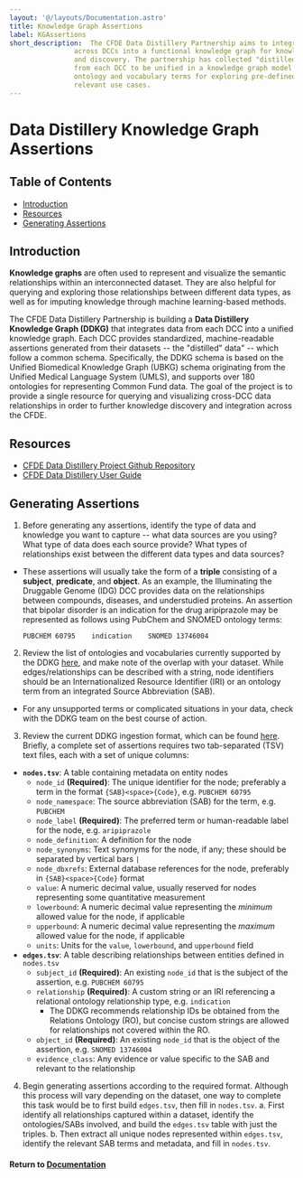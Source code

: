 ```yaml
---
layout: '@/layouts/Documentation.astro'
title: Knowledge Graph Assertions
label: KGAssertions
short_description:  The CFDE Data Distillery Partnership aims to integrate data assertions 
                across DCCs into a functional knowledge graph for knowledge query 
                and discovery. The partnership has collected "distilled" data relationships 
                from each DCC to be unified in a knowledge graph model with controlled
                ontology and vocabulary terms for exploring pre-defined, biologically 
                relevant use cases.
---
```

# Data Distillery Knowledge Graph Assertions

## Table of Contents
  - [Introduction](#introduction)
  - [Resources](#resources)
  - [Generating Assertions](#generating-assertions)

## Introduction

**Knowledge graphs** are often used to represent and visualize the semantic relationships within an interconnected dataset. They are also helpful for querying and exploring those relationships between different data types, as well as for imputing knowledge through machine learning-based methods. 

The CFDE Data Distillery Partnership is building a **Data Distillery Knowledge Graph (DDKG)** that integrates data from each DCC into a unified knowledge graph. Each DCC provides standardized, machine-readable assertions generated from their datasets -- the "distilled" data" -- which follow a common schema. Specifically, the DDKG schema is based on the Unified Biomedical Knowledge Graph (UBKG) schema originating from the Unified Medical Language System (UMLS), and supports over 180 ontologies for representing Common Fund data. The goal of the project is to provide a single resource for querying and visualizing cross-DCC data relationships in order to further knowledge discovery and integration across the CFDE. 

## Resources
- <a href="https://github.com/TaylorResearchLab/CFDE_DataDistillery" target="_blank">CFDE Data Distillery Project Github Repository</a>
- <a href="https://github.com/TaylorResearchLab/CFDE_DataDistillery/tree/main/user_guide" target="_blank">CFDE Data Distillery User Guide</a>

## Generating Assertions

1. Before generating any assertions, identify the type of data and knowledge you want to capture -- what data sources are you using? What type of data does each source provide? What types of relationships exist between the different data types and data sources? 
  - These assertions will usually take the form of a **triple** consisting of a **subject**, **predicate**, and **object**. As an example, the Illuminating the Druggable Genome (IDG) DCC provides data on the relationships between compounds, diseases, and understudied proteins. An assertion that bipolar disorder is an indication for the drug aripiprazole may be represented as follows using PubChem and SNOMED ontology terms:
    ```
    PUBCHEM 60795    indication    SNOMED 13746004
    ```

2. Review the list of ontologies and vocabularies currently supported by the DDKG [here](https://github.com/TaylorResearchLab/CFDE_DataDistillery/blob/main/user_guide/ontology%20neo4j%20SABs%20and%20sample%20codes%20-%20ontology%20neo4j%20SABs%20and%20sample%20codes.csv), and make note of the overlap with your dataset. While edges/relationships can be described with a string, node identifiers should be an Internationalized Resource Identifier (IRI) or an ontology term from an integrated Source Abbreviation (SAB). 
  - For any unsupported terms or complicated situations in your data, check with the DDKG team on the best course of action. 

3. Review the current DDKG ingestion format, which can be found [here](https://github.com/TaylorResearchLab/CFDE_DataDistillery/blob/main/user_guide/Distillery_Ingest_format%20-%20Instructions.csv). Briefly, a complete set of assertions requires two tab-separated (TSV) text files, each with a set of unique columns: 

  - **`nodes.tsv`**: A table containing metadata on entity nodes
    - `node_id` **(Required)**: The unique identifier for the node; preferably a term in the format `{SAB}<space>{Code}`, e.g. `PUBCHEM 60795`
    - `node_namespace`: The source abbreviation (SAB) for the term, e.g. `PUBCHEM`
    - `node_label` **(Required)**: The preferred term or human-readable label for the node, e.g. `aripiprazole`
    - `node_definition`: A definition for the node
    - `node_synonyms`: Text synonyms for the node, if any; these should be separated by vertical bars `|`
    - `node_dbxrefs`: External database references for the node, preferably in `{SAB}<space>{Code}` format
    - `value`: A numeric decimal value, usually reserved for nodes representing some quantitative measurement
    - `lowerbound`: A numeric decimal value representing the *minimum* allowed value for the node, if applicable
    - `upperbound`: A numeric decimal value representing the *maximum* allowed value for the node, if applicable
    - `units`: Units for the `value`, `lowerbound`, and `upperbound` field
  - **`edges.tsv`**: A table describing relationships between entities defined in `nodes.tsv`
    - `subject_id` **(Required)**: An existing `node_id` that is the subject of the assertion, e.g. `PUBCHEM 60795`
    - `relationship` **(Required)**: A custom string or an IRI referencing a relational ontology relationship type, e.g. `indication`
      - The DDKG recommends relationship IDs be obtained from the Relations Ontology (RO), but concise custom strings are allowed for relationships not covered within the RO.
    - `object_id` **(Required)**: An existing `node_id` that is the object of the assertion, e.g. `SNOMED 13746004`
    - `evidence_class`: Any evidence or value specific to the SAB and relevant to the relationship

4. Begin generating assertions according to the required format. Although this process will vary depending on the dataset, one way to complete this task would be to first build `edges.tsv`, then fill in `nodes.tsv`. 
  a. First identify all relationships captured within a dataset, identify the ontologies/SABs involved, and build the `edges.tsv` table with just the triples. 
  b. Then extract all unique nodes represented within `edges.tsv`, identify the relevant SAB terms and metadata, and fill in `nodes.tsv`.

#### Return to [Documentation](./)
